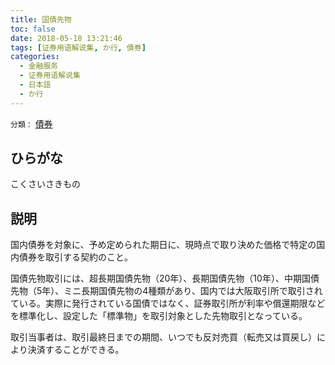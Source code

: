 ```yaml
---
title: 国債先物
toc: false
date: 2018-05-18 13:21:46
tags: [证券用语解说集, か行, 債券]
categories:
  - 金融服务
  - 证券用语解说集
  - 日本語
  - か行
---
```


`分類：` [債券](/tags/債券/)

## ひらがな

こくさいさきもの

## 説明

国内債券を対象に、予め定められた期日に、現時点で取り決めた価格で特定の国内債券を取引する契約のこと。

国債先物取引には、超長期国債先物（20年）、長期国債先物（10年）、中期国債先物（5年）、ミニ長期国債先物の4種類があり、国内では大阪取引所で取引されている。実際に発行されている国債ではなく、証券取引所が利率や償還期限などを標準化し、設定した「標準物」を取引対象とした先物取引となっている。

取引当事者は、取引最終日までの期間、いつでも反対売買（転売又は買戻し）により決済することができる。
